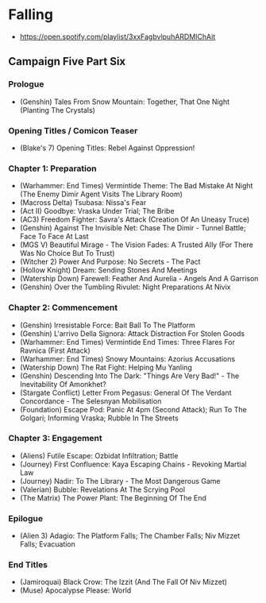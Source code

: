 # Falling

* https://open.spotify.com/playlist/3xxFagbvlpuhARDMIChAit

## Campaign Five Part Six
### Prologue

* (Genshin) Tales From Snow Mountain: Together, That One Night (Planting The Crystals)

### Opening Titles / Comicon Teaser

* (Blake's 7) Opening Titles: Rebel Against Oppression!

### Chapter 1: Preparation

* (Warhammer: End Times) Vermintide Theme: The Bad Mistake At Night (The Enemy Dimir Agent Visits The Library Room)
* (Macross Delta) Tsubasa: Nissa's Fear
* (Act II) Goodbye: Vraska Under Trial; The Bribe
* (AC3) Freedom Fighter: Savra's Attack (Creation Of An Uneasy Truce)
* (Genshin) Against The Invisible Net: Chase The Dimir - Tunnel Battle; Face To Face At Last
* (MGS V) Beautiful Mirage - The Vision Fades: A Trusted Ally (For There Was No Choice But To Trust)
* (Witcher 2) Power And Purpose: No Secrets - The Pact
* (Hollow Knight) Dream: Sending Stones And Meetings
* (Watership Down) Farewell: Feather And Aurelia - Angels And A Garrison
* (Genshin) Over the Tumbling Rivulet: Night Preparations At Nivix

### Chapter 2: Commencement

* (Genshin) Irresistable Force: Bait Ball To The Platform
* (Genshin) L'arrivo Della Signora: Attack Distraction For Stolen Goods
* (Warhammer: End Times) Vermintide End Times: Three Flares For Ravnica (First Attack)
* (Warhammer: End Times) Snowy Mountains: Azorius Accusations
* (Watership Down) The Rat Fight: Helping Mu Yanling
* (Genshin) Descending Into The Dark: "Things Are Very Bad!" - The Inevitability Of Amonkhet?
* (Stargate Conflict) Letter From Pegasus: General Of The Verdant Concordance - The Selesnyan Mobilisation
* (Foundation) Escape Pod: Panic At 4pm (Second Attack); Run To The Golgari; Informing Vraska; Rubble In The Streets

### Chapter 3: Engagement

* (Aliens) Futile Escape: Ozbidat Infiltration; Battle
* (Journey) First Confluence: Kaya Escaping Chains - Revoking Martial Law
* (Journey) Nadir: To The Library - The Most Dangerous Game
* (Valerian) Bubble: Revelations At The Scrying Pool
* (The Matrix) The Power Plant: The Beginning Of The End

### Epilogue

* (Alien 3) Adagio: The Platform Falls; The Chamber Falls; Niv Mizzet Falls; Evacuation

### End Titles

* (Jamiroquai) Black Crow: The Izzit (And The Fall Of Niv Mizzet)
* (Muse) Apocalypse Please: World
